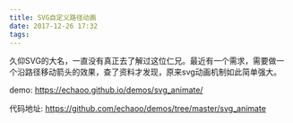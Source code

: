 ```yaml
---
title: SVG自定义路径动画
date: 2017-12-26 17:32
tags:
---
```


久仰SVG的大名，一直没有真正去了解过这位仁兄。最近有一个需求，需要做一个沿路径移动箭头的效果，查了资料才发现，原来svg动画机制如此简单强大。

demo: https://echaoo.github.io/demos/svg_animate/

代码地址: https://github.com/echaoo/demos/tree/master/svg_animate

